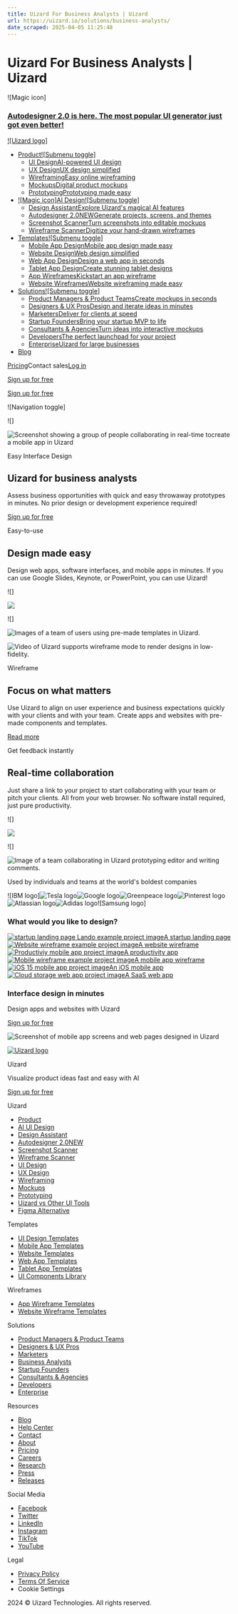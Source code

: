 ```yaml
---
title: Uizard For Business Analysts | Uizard
url: https://uizard.io/solutions/business-analysts/
date_scraped: 2025-04-05 11:25:48
---
```


# Uizard For Business Analysts | Uizard

![Magic icon]

### [Autodesigner 2.0 is here. The most popular UI generator just got even better!](/autodesigner/)

[![Uizard logo]](/)

  * [Product![Submenu toggle]](/product/)
    * [UI DesignAI-powered UI design](/ui-design/)
    * [UX DesignUX design simplified](/ux-design/)
    * [WireframingEasy online wireframing](/wireframing/)
    * [MockupsDigital product mockups](/mockups/)
    * [PrototypingPrototyping made easy](/prototyping/)
  * [![Magic icon]AI Design![Submenu toggle]](/ai-design/)
    * [Design AssistantExplore Uizard's magical AI features](/design-assistant/)
    * [Autodesigner 2.0NEWGenerate projects, screens, and themes](/autodesigner/)
    * [Screenshot ScannerTurn screenshots into editable mockups](/screenshot-scanner/)
    * [Wireframe ScannerDigitize your hand-drawn wireframes](/wireframe-scanner/)
  * [Templates![Submenu toggle]](/templates/)
    * [Mobile App DesignMobile app design made easy](/templates/mobile-app-templates/)
    * [Website DesignWeb design simplified](/templates/website-templates/)
    * [Web App DesignDesign a web app in seconds](/templates/web-app-templates/)
    * [Tablet App DesignCreate stunning tablet designs](/templates/tablet-templates/)
    * [App WireframesKickstart an app wireframe](/templates/app-wireframes/)
    * [Website WireframesWebsite wireframing made easy](/templates/website-wireframes/)
  * [Solutions![Submenu toggle]](/solutions/)
    * [Product Managers & Product TeamsCreate mockups in seconds](/solutions/product-managers/)
    * [Designers & UX ProsDesign and iterate ideas in minutes](/solutions/ux-professionals/)
    * [MarketersDeliver for clients at speed](/solutions/marketers/)
    * [Startup FoundersBring your startup MVP to life](/solutions/startup-founders/)
    * [Consultants & AgenciesTurn ideas into interactive mockups](/solutions/consultants/)
    * [DevelopersThe perfect launchpad for your project](/solutions/developers/)
    * [EnterpriseUizard for large businesses](/enterprise/)
  * [Blog](https://uizard.io/blog/)

[Pricing](/pricing/)Contact sales[Log in](https://app.uizard.io/login)

[Sign up for free](https://app.uizard.io/sign-up/)

[Sign up for free](https://app.uizard.io/sign-up/)

![Navigation toggle]

![]

![Screenshot showing a group of people collaborating in real-time tocreate a mobile app in Uizard](/static/24d22cba55e2c6a80ba746070d48bdab/1a5ab/f96d15ce02a533421ccf922944eae8d5d13fb2c4-722x1060.png)

Easy Interface Design

## Uizard for business analysts

Assess business opportunities with quick and easy throwaway prototypes in minutes. No prior design or development experience required!

[Sign up for free](https://app.uizard.io/sign-up)

Easy-to-use

## Design made easy

Design web apps, software interfaces, and mobile apps in minutes. If you can use Google Slides, Keynote, or PowerPoint, you can use Uizard!

![]

![](/static/fbf67657b3bbbcd0f2a45b5acf27c04d/3f937/46ae30bde12b860d065fec243bcf02cf5bd3e30e-2260x920.png)

![]

![Images of a team of users using pre-made templates in Uizard.](/static/fbf67657b3bbbcd0f2a45b5acf27c04d/3f937/46ae30bde12b860d065fec243bcf02cf5bd3e30e-2260x920.png)

![Video of Uizard supports wireframe mode to render designs in low-fidelity.](/static/7dfb98ec79f511f52e0cc95ff7829229/0s.jpg)

Wireframe

## Focus on what matters

Use Uizard to align on user experience and business expectations quickly with your clients and with your team. Create apps and websites with pre-made components and templates.

[Read more](/wireframing/)

Get feedback instantly

## Real-time collaboration

Just share a link to your project to start collaborating with your team or pitch your clients. All from your web browser. No software install required, just pure productivity.

![]

![](/static/bfaa1d2e9e931fbfbbaf3e59d9949c14/64236/f26323342e4a4af280d124c01048a4cf76d82cd6-2560x840.png)

![]

![Image of a team collaborating in Uizard prototyping editor and writing comments.](/static/bfaa1d2e9e931fbfbbaf3e59d9949c14/64236/f26323342e4a4af280d124c01048a4cf76d82cd6-2560x840.png)

Used by individuals and teams at the world's boldest companies

![IBM logo]![Tesla logo](/static/logo-tesla-b9ffc55530c71ef00e68b9ad58af6073.png)![Google logo](/static/logo-google-9f463ca1bf11bc70eb56f36428b0a578.png)![Greenpeace logo](/static/logo-greenpeace-c06ec33ab1cc4d2b441c1e109eb750d9.png)![Pinterest logo](/static/logo-pinterest-f30425e8e28313f85ac44930d54578c3.png)![Atlassian logo](/static/logo-atlassian-77718aff5f0af4d4070864cf9993198f.png)![Adidas logo](/static/logo-adidas-b15aed3a861c43bb8e2f04ffdaaf7d14.png)![Samsung logo]

### What would you like to design?

[![startup landing page Lando example project image](/static/lando_cover-c49148f309230c424aaea62b338f0b5d.png)A startup landing page](https://uizard.io/templates/website-templates/startup-landing-page/)[![Website wireframe example project image](/static/web_wireframe_cover-d5d4912fd399c47b8a81b1966ab856b3.png)A website wireframe](https://uizard.io/templates/website-templates/website-wireframe/)[![Productiviy mobile app project image](/static/productivity_app_cover-739bf3876c539aea5b38f1438c0d705c.png)A productivity app](https://uizard.io/templates/mobile-app-templates/productivity-mobile-app/)[![Mobile wireframe example project image](/static/mobile_wireframe_cover-731868eaddeb845075f27a72c12a88ea.png)A mobile app wireframe](https://uizard.io/templates/mobile-app-templates/mobile-app-wireframe/)[![iOS 15 mobile app project image](/static/ios15_cover-f5b7b8bf2018ac66ccf67b0cd613ef75.png)An iOS mobile app](https://uizard.io/templates/mobile-app-templates/ios-mobile-app/)[![Cloud storage web app project image](/static/cloud-sharing-web-app-cover-deea5d25e75c44f560ebb21add40ba53.png)A SaaS web app](https://uizard.io/templates/web-app-templates/cloud-storage-web-app/)

### Interface design in minutes

Design apps and websites with Uizard

[Sign up for free](https://app.uizard.io/sign-up/)

![Screenshot of mobile app screens and web pages designed in Uizard](/static/shoutout-image-a-b7da030efb79ca33e0f1791d0bd8c2f8.png)

[![Uizard logo](/static/uizard-logo-icon-embossed-light-mode-1e432f6090148e645236f9f3ad44d69d.png)](/)

Uizard

Visualize product ideas fast and easy with AI

[Sign up for free](https://app.uizard.io/sign-up/)

Uizard

  * [Product](/product/)
  * [AI UI Design](/ai-design/)
  * [Design Assistant](/design-assistant/)
  * [Autodesigner 2.0NEW](/autodesigner/)
  * [Screenshot Scanner](/screenshot-scanner/)
  * [Wireframe Scanner](/wireframe-scanner/)
  * [UI Design](/ui-design/)
  * [UX Design](/ux-design/)
  * [Wireframing](/wireframing/)
  * [Mockups](/mockups/)
  * [Prototyping](/prototyping/)
  * [Uizard vs Other UI Tools](/uizard-vs-design-tools/)
  * [Figma Alternative](/figma-alternative/)

Templates

  * [UI Design Templates](https://uizard.io/templates/)
  * [Mobile App Templates](https://uizard.io/templates/mobile-app-templates/)
  * [Website Templates](https://uizard.io/templates/website-templates/)
  * [Web App Templates](https://uizard.io/templates/web-app-templates/)
  * [Tablet App Templates](https://uizard.io/templates/tablet-templates/)
  * [UI Components Library](https://uizard.io/templates/component-templates/)

Wireframes

  * [App Wireframe Templates](/templates/app-wireframes/)
  * [Website Wireframe Templates](/templates/website-wireframes/)

Solutions

  * [Product Managers & Product Teams](/solutions/product-managers/)
  * [Designers & UX Pros](/solutions/ux-professionals/)
  * [Marketers](/solutions/marketers/)
  * [Business Analysts](/solutions/business-analysts/)
  * [Startup Founders](/solutions/startup-founders/)
  * [Consultants & Agencies](/solutions/consultants/)
  * [Developers](/solutions/developers/)
  * [Enterprise](/enterprise/)

Resources

  * [Blog](/blog/)
  * [Help Center](https://support.uizard.io/en/)
  * [Contact](/contact/)
  * [About](/about/)
  * [Pricing](/pricing/)
  * [Careers](/careers/)
  * [Research](/research/)
  * [Press](/press/)
  * [Releases](https://updates.uizard.io/)

Social Media

  * [Facebook](https://www.facebook.com/uizard.io/)
  * [Twitter](https://twitter.com/uizard/)
  * [LinkedIn](https://www.linkedin.com/company/uizard/)
  * [Instagram](https://www.instagram.com/uizard/)
  * [TikTok](https://www.tiktok.com/@uizardio/)
  * [YouTube](https://www.youtube.com/@uizardio/)

Legal

  * [Privacy Policy](/privacy/)
  * [Terms Of Service](/terms-of-service/)
  * Cookie Settings

2024 © Uizard Technologies. All rights reserved.
